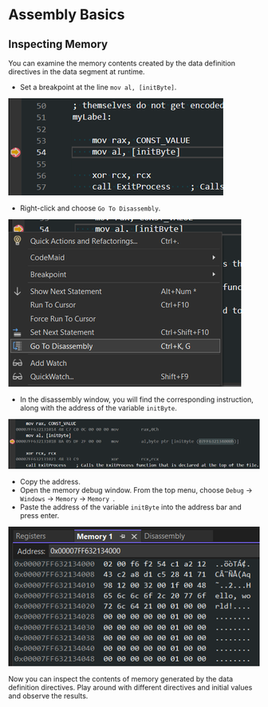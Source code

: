 # Assembly Basics

## Inspecting Memory

You can examine the memory contents created by the data definition directives in the data segment at runtime.

- Set a breakpoint at the line `mov al, [initByte]`.

![](screenshot-breakpoint.png)

- Right-click and choose `Go To Disassembly`.

![](screenshot-goto-disassembly.png)

- In the disassembly window, you will find the corresponding instruction, along with the address of the variable `initByte`.

![](screenshot-disassembly.png)

- Copy the address.
- Open the memory debug window. From the top menu, choose `Debug` -> `Windows` -> `Memory` -> `Memory `.
- Paste the address of the variable `initByte` into the address bar and press enter.

![](screenshot-memory-debug.png)

Now you can inspect the contents of memory generated by the data definition directives. Play around with different directives and initial values and observe the results.
